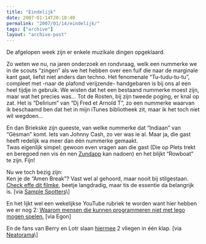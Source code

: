 ```yaml
---
title: "Eindelijk"
date: 2007-01-14T20:18:40
permalink: "2007/01/14/eindelijk/"
tags: ["archive"]
layout: "archive-post"
---
```

De afgelopen week zijn er enkele muzikale dingen opgeklaard.

Zo weten we nu, na jaren onderzoek en rondvraag, welk een nummerke we in de scouts “zingen” als we het hebben over een fuif die naar de marginale kant gaat, liefst niet anders dan techno. Het fenomenale “Tu-tudu-tu-tu”, compleet met -naar de plafond verijzende- handgebaren is bij ons al een heel tijdje in gebruik. We wisten dat het een bestaand nummerke moest zijn, maar wat het precies was… Tot de Rosten, bij zijn tweede poging, er knal op zat. Het is “Delirium” van “Dj Fred et Arnold T”, zo een nummerke waarvan ik beschaamd ben dat het in mijn iTunes bibliotheek zit, maar ik het toch niet wil wegdoen…

En dan Briekske zijn queeste, van welke nummerke dat “Indiaan” van “Gèsman” komt. Iets van Johnny Cash, zo ver was ie al. Maar ja, die gast heeft redelijk wa meer dan één nummerke gemaakt.  
Twas eigenlijk simpel: gewoon even vragen aan die gast (Die op Plets trekt en beregoed nen vis én nen [Zundapp](http://nl.wikipedia.org/wiki/Z%C3%BCndapp "http://nl.wikipedia.org/wiki/Z%C3%BCndapp") kan nadoen) en het blijkt “Rowboat” te zijn. Fijn!

Nu we toch bezig zijn:  
Ken je de “Amen Break”? Vast wel al gehoord, maar nooit bij stilgestaan. [Check effe dit filmke](http://www.youtube.com/watch?v=5SaFTm2bcac&eurl= "http://www.youtube.com/watch?v=5SaFTm2bcac&eurl="), beetje langdradig, maar tis de essentie da belangrijk is. \[via [Sample Spotters](http://www.xampled.com/blog/sampled-from/the-amen-break-the-winstons/trackback/ "http://www.xampled.com/blog/sampled-from/the-amen-break-the-winstons/trackback/")\]

En het lijkt wel een wekelijkse YouTube rubriek te worden want hier hebben we er nog 2: [Waarom mensen die kunnen programmeren niet met lego mogen spelen.](http://www.youtube.com/watch?v=GQ3AcPEPbH0 "http://www.youtube.com/watch?v=GQ3AcPEPbH0") \[via Egon\]

En de fans van Berry en Lotr slaan [hiermee](http://www.youtube.com/watch?v=921zTC69UR4 "http://www.youtube.com/watch?v=921zTC69UR4") 2 vliegen in één klap. \[via [Neatorama](http://feeds.feedburner.com/~r/Neatorama/~3/75224823/ "http://feeds.feedburner.com/~r/Neatorama/~3/75224823/")\]
